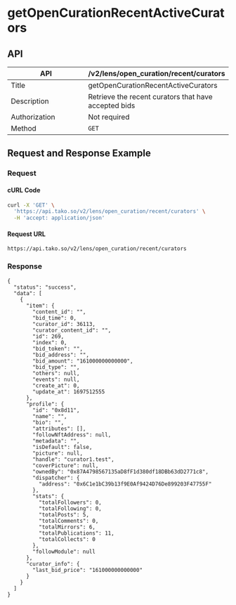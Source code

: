 # getOpenCurationRecentActiveCurators

## API

<table><thead><tr><th width="170">API</th><th>/v2/lens/open_curation/recent/curators</th></tr></thead><tbody><tr><td>Title</td><td>getOpenCurationRecentActiveCurators</td></tr><tr><td>Description</td><td>Retrieve the recent curators that have accepted bids</td></tr><tr><td>Authorization</td><td>Not required</td></tr><tr><td>Method</td><td><code>GET</code></td></tr></tbody></table>

## Request and Response Example

### Request

#### cURL Code

```bash
curl -X 'GET' \
  'https://api.tako.so/v2/lens/open_curation/recent/curators' \
  -H 'accept: application/json'
```

#### Request URL

`https://api.tako.so/v2/lens/open_curation/recent/curators`

### Response

```
{
  "status": "success",
  "data": [
    {
      "item": {
        "content_id": "",
        "bid_time": 0,
        "curator_id": 36113,
        "curator_content_id": "",
        "id": 269,
        "index": 0,
        "bid_token": "",
        "bid_address": "",
        "bid_amount": "161000000000000",
        "bid_type": "",
        "others": null,
        "events": null,
        "create_at": 0,
        "update_at": 1697512555
      },
      "profile": {
        "id": "0x8d11",
        "name": "",
        "bio": "",
        "attributes": [],
        "followNftAddress": null,
        "metadata": "",
        "isDefault": false,
        "picture": null,
        "handle": "curator1.test",
        "coverPicture": null,
        "ownedBy": "0x87A4798567135aD8fF1d380df18DBb63dD2771c8",
        "dispatcher": {
          "address": "0x6C1e1bC39b13f9E0Af9424D76De899203F47755F"
        },
        "stats": {
          "totalFollowers": 0,
          "totalFollowing": 0,
          "totalPosts": 5,
          "totalComments": 0,
          "totalMirrors": 6,
          "totalPublications": 11,
          "totalCollects": 0
        },
        "followModule": null
      },
      "curator_info": {
        "last_bid_price": "161000000000000"
      }
    }
  ]
}
```
